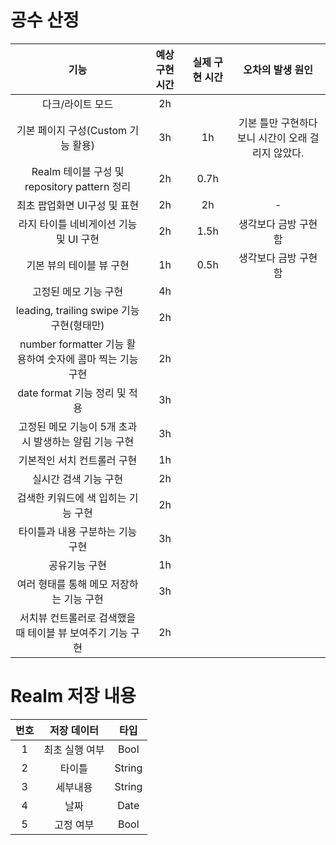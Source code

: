# 공수 산정
|**기능**|**예상 구현 시간**|**실제 구현 시간**|**오차의 발생 원인**|
|:---:|:---:|:---:|:---:|
|다크/라이트 모드|2h|||
|기본 페이지 구성(Custom 기능 활용)|3h|1h|기본 틀만 구현하다보니 시간이 오래 걸리지 않았다.|
|Realm 테이블 구성 및 repository pattern 정리|2h|0.7h||
|최초 팝업화면 UI구성 및 표현|2h|2h|-|
|라지 타이틀 네비게이션 기능 및 UI 구현|2h|1.5h|생각보다 금방 구현 함|
|기본 뷰의 테이블 뷰 구현|1h|0.5h|생각보다 금방 구현 함|
|고정된 메모 기능 구현|4h|||
|leading, trailing swipe 기능 구현(형태만)|2h|||
|number formatter 기능 활용하여 숫자에 콤마 찍는 기능 구현|2h|||
|date format 기능 정리 및 적용|3h|||
|고정된 메모 기능이 5개 초과시 발생하는 알림 기능 구현|3h|||
|기본적인 서치 컨트롤러 구현|1h|||
|실시간 검색 기능 구현|2h|||
|검색한 키워드에 색 입히는 기능 구현|2h|||
|타이틀과 내용 구분하는 기능 구현|3h|||
|공유기능 구현|1h|||
|여러 형태를 통해 메모 저장하는 기능 구현|3h|||
|서치뷰 컨트롤러로 검색했을 때 테이블 뷰 보여주기 기능 구현|2h|||

# Realm 저장 내용
|**번호**|**저장 데이터**|**타입**|
|:---:|:---:|:---:|
|1|최초 실행 여부|Bool|
|2|타이틀|String|
|3|세부내용|String|
|4|날짜|Date|
|5|고정 여부|Bool|
